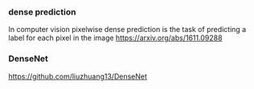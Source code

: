### dense prediction

In computer vision pixelwise dense prediction is the task of predicting a label for each pixel in the image https://arxiv.org/abs/1611.09288


### DenseNet
https://github.com/liuzhuang13/DenseNet
